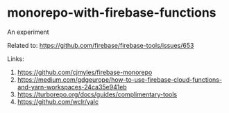 # monorepo-with-firebase-functions

An experiment

Related to: https://github.com/firebase/firebase-tools/issues/653

Links:

1. https://github.com/cjmyles/firebase-monorepo
1. https://medium.com/gdgeurope/how-to-use-firebase-cloud-functions-and-yarn-workspaces-24ca35e941eb
1. https://turborepo.org/docs/guides/complimentary-tools
1. https://github.com/wclr/yalc
